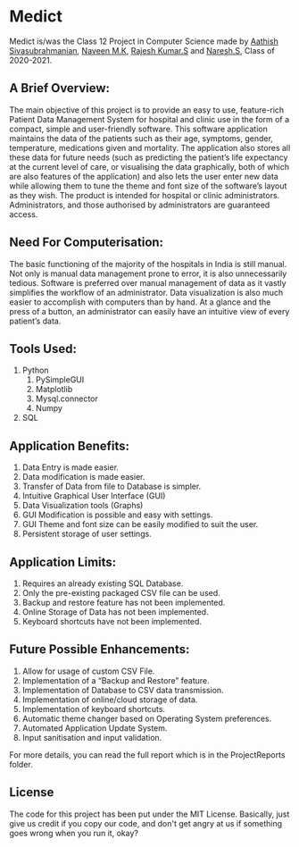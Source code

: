 # Medict
Medict is/was the Class 12 Project in Computer Science made by [Aathish Sivasubrahmanian](https://github.com/Aathish04), [Naveen M.K](https://github.com/naveen521kk), [Rajesh Kumar.S](https://github.com/hail-the-brave) and [Naresh.S](https://github.com/deadman9), Class of 2020-2021.

## A Brief Overview:
The main objective of this project is to provide an easy to use, feature-rich Patient Data Management System for hospital and clinic use in the form of a compact, simple and user-friendly software.
This software application maintains the data of the patients such as their age, symptoms, gender, temperature, medications given and mortality.
The application also stores all these data for future needs (such as predicting the patient’s life expectancy at the current level of care, or visualising the data graphically, both of which are also features of the application) and also lets the user enter new data while allowing them to tune the theme and font size of the software’s layout as they wish.
The product is intended for hospital or clinic administrators. Administrators, and those authorised by administrators are guaranteed access.

## Need For Computerisation:
The basic functioning of the majority of the hospitals in India is still manual. Not only is manual data management prone to error, it is also unnecessarily tedious. Software is preferred over manual management of data as it vastly simplifies the workflow of an administrator.
Data visualization is also much easier to accomplish with computers than by hand. At a glance and the press of a button, an administrator can easily have an intuitive view of every patient’s data.

## Tools Used:
1. Python
    1. PySimpleGUI
    2. Matplotlib
    3. Mysql.connector
    4. Numpy
2. SQL


## Application Benefits:
1. Data Entry is made easier.
2. Data modification is made easier.
3. Transfer of Data from file to Database is simpler.
4. Intuitive Graphical User Interface (GUI)
5. Data Visualization tools (Graphs)
6. GUI Modification is possible and easy with settings.
7. GUI Theme and font size can be easily modified to suit the
user.
8. Persistent storage of user settings.

## Application Limits:
1. Requires an already existing SQL Database.
2. Only the pre-existing packaged CSV file can be used.
3. Backup and restore feature has not been implemented. 
4. Online Storage of Data has not been implemented.
5. Keyboard shortcuts have not been implemented.

## Future Possible Enhancements:

1. Allow for usage of custom CSV File.
2. Implementation of a “Backup and Restore” feature.
3. Implementation of Database to CSV data transmission.
4. Implementation of online/cloud storage of data.
5. Implementation of keyboard shortcuts.
6. Automatic theme changer based on Operating System preferences.
7. Automated Application Update System.
8. Input sanitisation and input validation.

For more details, you can read the full report which is in the ProjectReports folder.

## License

The code for this project has been put under the MIT License. Basically, just give us credit if you copy our code, and don't get angry at us if something goes wrong when you run it, okay?
